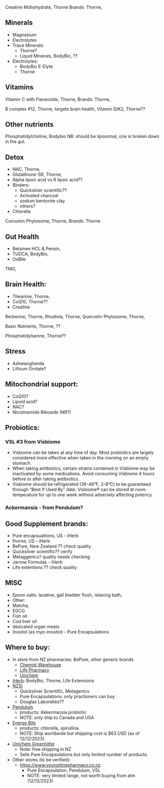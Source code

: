 
Creatine Mohohydrate, Thorne
Brands: Thorne, 

## Minerals
- Magnesium
- Electrolytes
- Trace Minerals:
  - Thorne?
  - Liquid Minerals, BodyBio, ??
- Electrolytes:
  - BodyBio E-Elyte
  - Thorne 

## Vitamins
Vitamin C with Flavanoids, Thorne, 
Brands: Thorne, 

B complex #12, Thorne, targets brain health, 
Vitamin D/K2, Thorne??

## Other nutrients
Phosphatidylcholine, Bodybio
NB: should be liposomal, o/w is broken down in the gut.




## Detox
- NAC, Thorne, 
- Glutathione-SR, Thorne,
- Alpha lipoic acid vs R lipoic acid??
- Binders:
  - Quicksilver scientific??
  - Activated charcoal
  - sodium bentonite clay
  - others?
- Chlorella


  
Curcumin Phytosome, Thorne, 
Brands: Thorne

## Gut Health

- Betainee HCL & Pensin,
- TUDCA, BodyBio, 
- OxBile

TMG, 

## Brain Health:
- Theanine, Thorne, 
- CoQ10, Thorne??
- Creatine
  


Berberine, Thorne,
Rhodiola, Thorne, 
Quercetin Phytosome, Thorne,


Basic Nutrients, Thorne, ??


Phosphatidylserine, Thorne??

## Stress
- Ashwanghanda
- Lithium Orotate?

## Mitochondrial support:
- CoQ10?
- Lipoid acid?
- NAC?
- Nicotinamide Riboside (NR?)

## Probiotics:
### VSL #3 from Visbiome
- Visbiome can be taken at any time of day. Most probiotics are largely considered more effective when taken in the morning on an empty stomach.  
- When taking antibiotics, certain strains contained in Visbiome may be inactivated by some medications. Avoid consuming Visbiome 4 hours before or after taking antibiotics. 
- Visbiome should be refrigerated (36-46°F, 2-8°C) to be guaranteed through “Best If Used By” date. Visbiome® can be stored at room temperature for up to one week without adversely affecting potency.
### Ackermansia - from Pendulum?



## Good Supplement brands:
- Pure encapsualtions, US - iHerb
- thorne, US - iHerb
- BePure, New Zealand ?? check quality 
- Quicksilver scientific?? verify
- Metaggenics? quality needs checking
- Jarrow Formulas - iHerb 
- Life extentions ?? check quality 


## MISC
- Epson salts: laxative, gall bladder flush, relaxing bath, 
- Other:
- Matcha,
- EGCG
- Fish oil
- Cod liver oil
- desicated organ meats
- Inositol (as myo-inositol) - Pure Encapsulations 

## Where to buy:
- In store from NZ pharmacies: BePure, other generic brands
  - [Chemist Warehouse](chemistwarehouse.co.nz)
  - [Life Pharmacy](lifepharmacy.co.nz)
  - [Unichem](unichem.co.nz)
- [iHerb](iherb.com): BodyBio, Thorne, Life Extensions
- [NZSI](nzsi.co.nz)
  - Quicksilver Scientific, Metagenics  
  - Pure Encapsulations: only practioners can buy
  - Douglas Laboraties??
- [Pendulum](pendulumlife.com)
  - products: Akkermansia probiotic
  - NOTE: only ship to Canada and USA
- [Energy Bits](energybits.com)
  - products: chlorella, spirullina
  - NOTE: Ship worldwide but shipping cost is $63 USD (as of 12/12/2023).  
- [Unichem Greenhithe](unichemgreenhithe.co.nz)
  - Note: free shipping in NZ
  - Sells Pure Encapsulations but only limited number of products.
- Other stores (to be verified):
  - https://www.youronlinepharmacy.co.nz
    - Pure Encapsulation, Pendulum, VSL
    - NOTE: very limited range, not worth buying from atm (12/12/2023)
